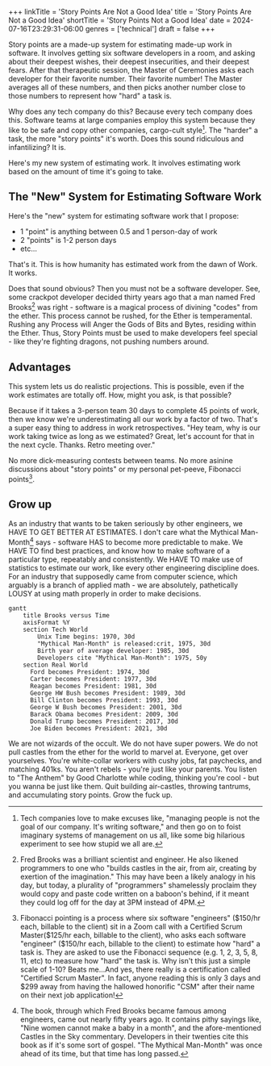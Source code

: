 +++
linkTitle = 'Story Points Are Not a Good Idea'
title = 'Story Points Are Not a Good Idea'
shortTitle = 'Story Points Not a Good Idea'
date = 2024-07-16T23:29:31-06:00
genres = ['technical']
draft = false
+++

Story points are a made-up system for estimating made-up work in software. It involves getting six software developers in a room, and asking about their deepest wishes, their deepest insecurities, and their deepest fears. After that therapeutic session, the Master of Ceremonies asks each developer for their favorite number. Their favorite number! The Master averages all of these numbers, and then picks another number close to those numbers to represent how "hard" a task is. 

Why does any tech company do this? Because every tech company does this. Software teams at large companies employ this system because they like to be safe and copy other companies, cargo-cult style[^cargo-cult]. The "harder" a task, the more "story points" it's worth. Does this sound ridiculous and infantilizing? It is.

Here's my new system of estimating work. It involves estimating work based on the amount of time it's going to take.  

## The "New" System for Estimating Software Work

Here's the "new" system for estimating software work that I propose:

- 1 "point" is anything between 0.5 and 1 person-day of work
- 2 "points" is 1-2 person days
- etc...

That's it. This is how humanity has estimated work from the dawn of Work. It works.

Does that sound obvious? Then you must not be a software developer. See, some crackpot developer decided thirty years ago that a man named Fred Brooks[^brooks] was right - software is a magical process of divining "codes" from the ether. This process cannot be rushed, for the Ether is temperamental. Rushing any Process will Anger the Gods of Bits and Bytes, residing within the Ether. Thus, Story Points must be used to make developers feel special - like they're fighting dragons, not pushing numbers around.

## Advantages

This system lets us do realistic projections. This is possible, even if the work estimates are totally off. How, might you ask, is that possible?

Because if it takes a 3-person team 30 days to complete 45 points of work, then we know we're underestimating all our work by a factor of two. That's a super easy thing to address in work retrospectives. "Hey team, why is our work taking twice as long as we estimated? Great, let's account for that in the next cycle. Thanks. Retro meeting over."

No more dick-measuring contests between teams. No more asinine discussions about "story points" or my personal pet-peeve, Fibonacci points[^fibonacci].

## Grow up

As an industry that wants to be taken seriously by other engineers, we HAVE TO GET BETTER AT ESTIMATES. I don't care what the Mythical Man-Month[^mythical-man-month] says - software HAS to become more predictable to make. We HAVE TO find best practices, and know how to make software of a particular type, repeatably and consistently. We HAVE TO make use of statistics to estimate our work, like every other engineering discipline does. For an industry that supposedly came from computer science, which arguably is a branch of applied math - we are absolutely, pathetically LOUSY at using math properly in order to make decisions.

```mermaid
gantt
    title Brooks versus Time
    axisFormat %Y
    section Tech World
        Unix Time begins: 1970, 30d
        "Mythical Man-Month" is released:crit, 1975, 30d
        Birth year of average developer: 1985, 30d
        Developers cite "Mythical Man-Month": 1975, 50y
    section Real World
      Ford becomes President: 1974, 30d
      Carter becomes President: 1977, 30d
      Reagan becomes President: 1981, 30d
      George HW Bush becomes President: 1989, 30d
      Bill Clinton becomes President: 1993, 30d
      George W Bush becomes President: 2001, 30d
      Barack Obama becomes President: 2009, 30d
      Donald Trump becomes President: 2017, 30d
      Joe Biden becomes President: 2021, 30d

```

We are not wizards of the occult. We do not have super powers. We do not pull castles from the ether for the world to marvel at. Everyone, get over yourselves. You're white-collar workers with cushy jobs, fat paychecks, and matching 401ks. You aren't rebels - you're just like your parents. You listen to "The Anthem" by Good Charlotte while coding, thinking you're cool - but you wanna be just like them. Quit building air-castles, throwing tantrums, and accumulating story points. Grow the fuck up.

[^cargo-cult]: Tech companies love to make excuses like, "managing people is not the goal of our company. It's writing software," and then go on to foist imaginary systems of management on us all, like some big hilarious experiment to see how stupid we all are.  

[^brooks]: Fred Brooks was a brilliant scientist and engineer. He also likened programmers to one who "builds castles in the air, from air, creating by exertion of the imagination." This may have been a likely analogy in his day, but today, a plurality of "programmers" shamelessly proclaim they would copy and paste code written on a baboon's behind, if it meant they could log off for the day at 3PM instead of 4PM.

[^fibonacci]: Fibonacci pointing is a process where six software "engineers" (\$150/hr each, billable to the client) sit in a Zoom call with a Certified Scrum Master(\$125/hr each, billable to the client), who asks each software "engineer" (\$150/hr each, billable to the client) to estimate how "hard" a task is. They are asked to use the Fibonacci sequence (e.g. 1, 2, 3, 5, 8, 11, etc) to measure how "hard" the task is. Why isn't this just a simple scale of 1-10? Beats me...And yes, there really is a certification called "Certified Scrum Master". In fact, anyone reading this is only 3 days and \$299 away from having the hallowed honorific "CSM" after their name on their next job application!

[^mythical-man-month]: The book, through which Fred Brooks became famous among engineers, came out nearly fifty years ago. It contains pithy sayings like, "Nine women cannot make a baby in a month", and the afore-mentioned Castles in the Sky commentary. Developers in their twenties cite this book as if it's some sort of gospel. "The Mythical Man-Month" was once ahead of its time, but that time has long passed.  
